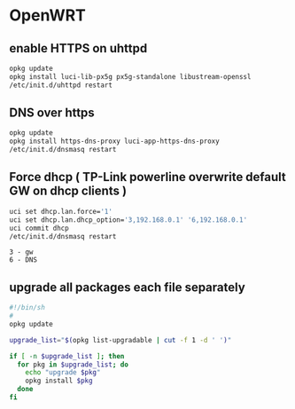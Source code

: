 # OpenWRT

## enable HTTPS on uhttpd

```bash
opkg update
opkg install luci-lib-px5g px5g-standalone libustream-openssl
/etc/init.d/uhttpd restart
```
## DNS over https

```bash
opkg update
opkg install https-dns-proxy luci-app-https-dns-proxy
/etc/init.d/dnsmasq restart
```

## Force dhcp ( TP-Link powerline overwrite default GW on dhcp clients )

```bash
uci set dhcp.lan.force='1'
uci set dhcp.lan.dhcp_option='3,192.168.0.1' '6,192.168.0.1'
uci commit dhcp
/etc/init.d/dnsmasq restart
```

```
3 - gw  
6 - DNS
```

## upgrade all packages each file separately
```sh
#!/bin/sh
#
opkg update

upgrade_list="$(opkg list-upgradable | cut -f 1 -d ' ')"

if [ -n $upgrade_list ]; then
  for pkg in $upgrade_list; do
    echo "upgrade $pkg"
    opkg install $pkg
  done
fi
```
